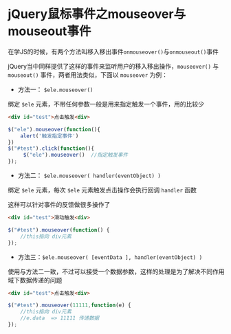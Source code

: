 # jQuery鼠标事件之mouseover与mouseout事件 

在学JS的时候，有两个方法叫移入移出事件`onmouseover()`与`onmouseout()`事件

jQuery当中同样提供了这样的事件来监听用户的移入移出操作，`mouseover()` 与 `mouseout()` 事件，两者用法类似，下面以 `mouseover` 为例：

* 方法一： `$ele.mouseover()`

绑定 `$ele` 元素，不带任何参数一般是用来指定触发一个事件，用的比较少

```html
<div id="test">点击触发<div>
```
```js
$("ele").mouseover(function(){
    alert('触发指定事件')
})
$("#test").click(function(){
     $("ele").mouseover()  //指定触发事件 
});
```

* 方法二： `$ele.mouseover( handler(eventObject) )`

绑定 `$ele` 元素，每次 `$ele` 元素触发点击操作会执行回调 `handler` 函数

这样可以针对事件的反馈做很多操作了

```html
<div id="test">滑动触发<div>
```
```js
$("#test").mouseover(function() {
    //this指向 div元素 
});
```

* 方法三：`$ele.mouseover( [eventData ], handler(eventObject) )`

使用与方法二一致，不过可以接受一个数据参数，这样的处理是为了解决不同作用域下数据传递的问题

```html
<div id="test">点击触发<div>
```
```js
$("#test").mouseover(11111,function(e) {
    //this指向 div元素
    //e.data  => 11111 传递数据
});
```